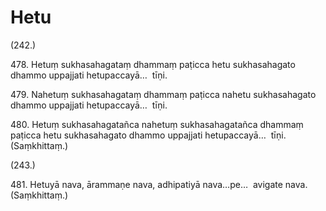 

# Hetu







(242.)

478\. Hetuṃ sukhasahagataṃ dhammaṃ paṭicca hetu sukhasahagato dhammo uppajjati hetupaccayā…  tīṇi.

479\. Nahetuṃ sukhasahagataṃ dhammaṃ paṭicca nahetu sukhasahagato dhammo uppajjati hetupaccayā…  tīṇi.

480\. Hetuṃ sukhasahagatañca nahetuṃ sukhasahagatañca dhammaṃ paṭicca hetu sukhasahagato dhammo uppajjati hetupaccayā…  tīṇi. (Saṃkhittaṃ.)

(243.)

481\. Hetuyā nava, ārammaṇe nava, adhipatiyā nava…pe…  avigate nava. (Saṃkhittaṃ.)



